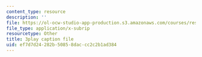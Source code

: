 ```yaml
---
content_type: resource
description: ''
file: https://ol-ocw-studio-app-production.s3.amazonaws.com/courses/res-15-003-shaping-the-future-of-work-15-662x-spring-2016/ef7d7d24282b50858daccc2c2b1ad384_MrQwihmwKoc.vtt
file_type: application/x-subrip
resourcetype: Other
title: 3play caption file
uid: ef7d7d24-282b-5085-8dac-cc2c2b1ad384
---
```

